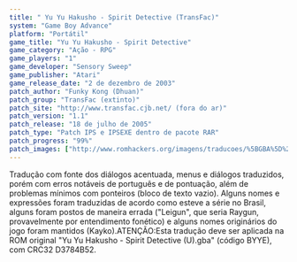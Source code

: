 ```yaml
---
title: " Yu Yu Hakusho - Spirit Detective (TransFac)"
system: "Game Boy Advance"
platform: "Portátil"
game_title: "Yu Yu Hakusho - Spirit Detective"
game_category: "Ação - RPG"
game_players: "1"
game_developer: "Sensory Sweep"
game_publisher: "Atari"
game_release_date: "2 de dezembro de 2003"
patch_author: "Funky Kong (Dhuan)"
patch_group: "TransFac (extinto)"
patch_site: "http://www.transfac.cjb.net/ (fora do ar)"
patch_version: "1.1"
patch_release: "18 de julho de 2005"
patch_type: "Patch IPS e IPSEXE dentro de pacote RAR"
patch_progress: "99%"
patch_images: ["http://www.romhackers.org/imagens/traducoes/%5BGBA%5D%20Yu%20Yu%20Hakusho%20-%20Spirit%20Detective%20-%20TransFac%20-%201.png","http://www.romhackers.org/imagens/traducoes/%5BGBA%5D%20Yu%20Yu%20Hakusho%20-%20Spirit%20Detective%20-%20TransFac%20-%202.png","http://www.romhackers.org/imagens/traducoes/%5BGBA%5D%20Yu%20Yu%20Hakusho%20-%20Spirit%20Detective%20-%20TransFac%20-%203.png"]
---
```

Tradução com fonte dos diálogos acentuada, menus e diálogos traduzidos, porém com erros notáveis de português e de pontuação, além de problemas mínimos com ponteiros (bloco de texto vazio). Alguns nomes e expressões foram traduzidas de acordo como esteve a série no Brasil, alguns foram postos de maneira errada ("Leigun", que seria Raygun, provavelmente por entendimento fonético) e alguns nomes originários do jogo foram mantidos (Kayko).ATENÇÃO:Esta tradução deve ser aplicada na ROM original "Yu Yu Hakusho - Spirit Detective (U).gba" (código BYYE), com CRC32 D3784B52.